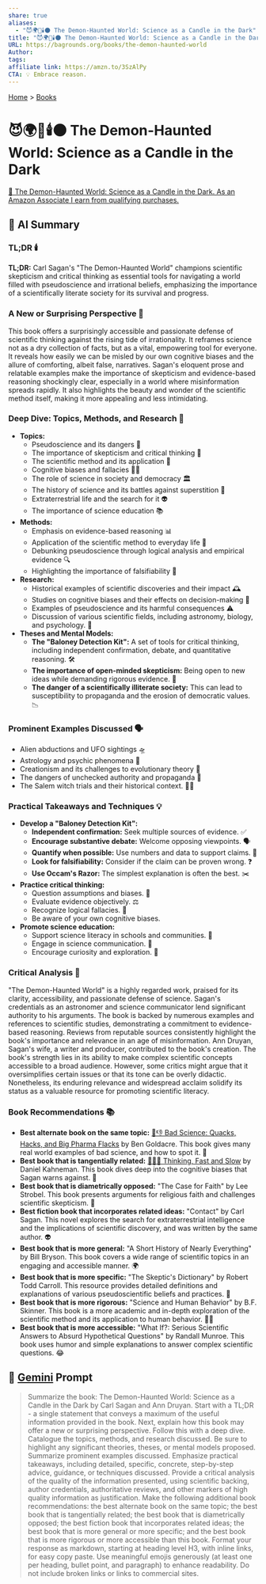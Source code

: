 ```yaml
---
share: true
aliases:
  - "😈🌍🔬🕯️🌑 The Demon-Haunted World: Science as a Candle in the Dark"
title: "😈🌍🔬🕯️🌑 The Demon-Haunted World: Science as a Candle in the Dark"
URL: https://bagrounds.org/books/the-demon-haunted-world
Author:
tags:
affiliate link: https://amzn.to/3SzAlPy
CTA: 💡 Embrace reason.
---
```

[Home](../index.md) > [Books](./index.md)  
# 😈🌍🔬🕯️🌑 The Demon-Haunted World: Science as a Candle in the Dark  
[🛒 The Demon-Haunted World: Science as a Candle in the Dark. As an Amazon Associate I earn from qualifying purchases.](https://amzn.to/3SzAlPy)  
  
## 🤖 AI Summary  
### TL;DR 🕯️  
**TL;DR:** Carl Sagan's "The Demon-Haunted World" champions scientific skepticism and critical thinking as essential tools for navigating a world filled with pseudoscience and irrational beliefs, emphasizing the importance of a scientifically literate society for its survival and progress.  
  
### A New or Surprising Perspective 🤔  
This book offers a surprisingly accessible and passionate defense of scientific thinking against the rising tide of irrationality. It reframes science not as a dry collection of facts, but as a vital, empowering tool for everyone. It reveals how easily we can be misled by our own cognitive biases and the allure of comforting, albeit false, narratives. Sagan's eloquent prose and relatable examples make the importance of skepticism and evidence-based reasoning shockingly clear, especially in a world where misinformation spreads rapidly. It also highlights the beauty and wonder of the scientific method itself, making it more appealing and less intimidating.  
  
### Deep Dive: Topics, Methods, and Research 🔬  
* **Topics:**  
    * Pseudoscience and its dangers 👹  
    * The importance of skepticism and critical thinking 🧠  
    * The scientific method and its application 🧪  
    * Cognitive biases and fallacies 😵‍💫  
    * The role of science in society and democracy 🏛️  
    * The history of science and its battles against superstition 📜  
    * Extraterrestrial life and the search for it 👽  
    * The importance of science education 📚  
* **Methods:**  
    * Emphasis on evidence-based reasoning 📊  
    * Application of the scientific method to everyday life 📝  
    * Debunking pseudoscience through logical analysis and empirical evidence 🔍  
    * Highlighting the importance of falsifiability 🚫  
* **Research:**  
    * Historical examples of scientific discoveries and their impact 🕰️  
    * Studies on cognitive biases and their effects on decision-making 🤯  
    * Examples of pseudoscience and its harmful consequences ⚠️  
    * Discussion of various scientific fields, including astronomy, biology, and psychology. 🌌  
* **Theses and Mental Models:**  
    * **The "Baloney Detection Kit":** A set of tools for critical thinking, including independent confirmation, debate, and quantitative reasoning. 🛠️  
    * **The importance of open-minded skepticism:** Being open to new ideas while demanding rigorous evidence. 🚪  
    * **The danger of a scientifically illiterate society:** This can lead to susceptibility to propaganda and the erosion of democratic values. 📉  
  
### Prominent Examples Discussed 🗣️  
* Alien abductions and UFO sightings 🛸  
* Astrology and psychic phenomena 🔮  
* Creationism and its challenges to evolutionary theory 🦖  
* The dangers of unchecked authority and propaganda 📢  
* The Salem witch trials and their historical context. 🧙‍♀️  
  
### Practical Takeaways and Techniques 💡  
* **Develop a "Baloney Detection Kit":**  
    * **Independent confirmation:** Seek multiple sources of evidence. ✅  
    * **Encourage substantive debate:** Welcome opposing viewpoints. 🗣️  
    * **Quantify when possible:** Use numbers and data to support claims. 🔢  
    * **Look for falsifiability:** Consider if the claim can be proven wrong. ❓  
    * **Use Occam's Razor:** The simplest explanation is often the best. ✂️  
* **Practice critical thinking:**  
    * Question assumptions and biases. 🧐  
    * Evaluate evidence objectively. ⚖️  
    * Recognize logical fallacies. 🚫  
    * Be aware of your own cognitive biases.  
* **Promote science education:**  
    * Support science literacy in schools and communities. 🏫  
    * Engage in science communication. 📣  
    * Encourage curiosity and exploration. 🔭  
  
### Critical Analysis 🧐  
"The Demon-Haunted World" is a highly regarded work, praised for its clarity, accessibility, and passionate defense of science. Sagan's credentials as an astronomer and science communicator lend significant authority to his arguments. The book is backed by numerous examples and references to scientific studies, demonstrating a commitment to evidence-based reasoning. Reviews from reputable sources consistently highlight the book's importance and relevance in an age of misinformation. Ann Druyan, Sagan's wife, a writer and producer, contributed to the book's creation. The book's strength lies in its ability to make complex scientific concepts accessible to a broad audience. However, some critics might argue that it oversimplifies certain issues or that its tone can be overly didactic. Nonetheless, its enduring relevance and widespread acclaim solidify its status as a valuable resource for promoting scientific literacy.  
  
### Book Recommendations 📚  
* **Best alternate book on the same topic:** [🧪👎 Bad Science: Quacks, Hacks, and Big Pharma Flacks](./bad-science-quacks-hacks-and-big-pharma-flacks.md) by Ben Goldacre. This book gives many real world examples of bad science, and how to spot it. 🧪  
* **Best book that is tangentially related:** [🤔🐇🐢 Thinking, Fast and Slow](./thinking-fast-and-slow.md) by Daniel Kahneman. This book dives deep into the cognitive biases that Sagan warns against. 🧠  
* **Best book that is diametrically opposed:** "The Case for Faith" by Lee Strobel. This book presents arguments for religious faith and challenges scientific skepticism. 🙏  
* **Best fiction book that incorporates related ideas:** "Contact" by Carl Sagan. This novel explores the search for extraterrestrial intelligence and the implications of scientific discovery, and was written by the same author. 👽  
* **Best book that is more general:** "A Short History of Nearly Everything" by Bill Bryson. This book covers a wide range of scientific topics in an engaging and accessible manner. 🌍  
* **Best book that is more specific:** "The Skeptic's Dictionary" by Robert Todd Carroll. This resource provides detailed definitions and explanations of various pseudoscientific beliefs and practices. 📖  
* **Best book that is more rigorous:** "Science and Human Behavior" by B.F. Skinner. This book is a more academic and in-depth exploration of the scientific method and its application to human behavior. 🧑‍🏫  
* **Best book that is more accessible:** "What If?: Serious Scientific Answers to Absurd Hypothetical Questions" by Randall Munroe. This book uses humor and simple explanations to answer complex scientific questions. 😂  
   
## 💬 [Gemini](https://gemini.google.com) Prompt  
> Summarize the book: The Demon-Haunted World: Science as a Candle in the Dark by Carl Sagan and Ann Druyan. Start with a TL;DR - a single statement that conveys a maximum of the useful information provided in the book. Next, explain how this book may offer a new or surprising perspective. Follow this with a deep dive. Catalogue the topics, methods, and research discussed. Be sure to highlight any significant theories, theses, or mental models proposed. Summarize prominent examples discussed. Emphasize practical takeaways, including detailed, specific, concrete, step-by-step advice, guidance, or techniques discussed. Provide a critical analysis of the quality of the information presented, using scientific backing, author credentials, authoritative reviews, and other markers of high quality information as justification. Make the following additional book recommendations: the best alternate book on the same topic; the best book that is tangentially related; the best book that is diametrically opposed; the best fiction book that incorporates related ideas; the best book that is more general or more specific; and the best book that is more rigorous or more accessible than this book. Format your response as markdown, starting at heading level H3, with inline links, for easy copy paste. Use meaningful emojis generously (at least one per heading, bullet point, and paragraph) to enhance readability. Do not include broken links or links to commercial sites.